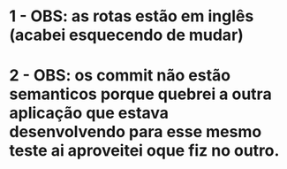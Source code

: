 # 1 - OBS: as rotas estão em inglês (acabei esquecendo de mudar)

# 2 - OBS: os commit não estão semanticos porque quebrei a outra aplicação que estava desenvolvendo para esse mesmo teste ai aproveitei oque fiz no outro.
